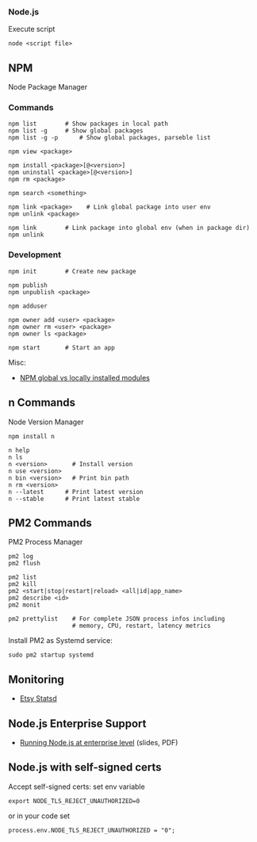 ### Node.js

Execute script

    node <script file>

## NPM

Node Package Manager

### Commands

    npm list        # Show packages in local path
    npm list -g     # Show global packages
    npm list -g -p      # Show global packages, parseble list

    npm view <package>

    npm install <package>[@<version>]
    npm uninstall <package>[@<version>]
    npm rm <package>

    npm search <something>

    npm link <package>    # Link global package into user env
    npm unlink <package>

    npm link        # Link package into global env (when in package dir)
    npm unlink

### Development

    npm init        # Create new package

    npm publish
    npm unpublish <package>

    npm adduser

    npm owner add <user> <package>
    npm owner rm <user> <package>
    npm owner ls <package>

    npm start       # Start an app

Misc:

-   [NPM global vs locally installed
    modules](http://blog.nodejs.org/2011/03/23/npm-1-0-global-vs-local-installation/)

## n Commands

Node Version Manager

    npm install n

    n help
    n ls
    n <version>       # Install version
    n use <version>
    n bin <version>   # Print bin path
    n rm <version>
    n --latest      # Print latest version
    n --stable      # Print latest stable

## PM2 Commands

PM2 Process Manager

    pm2 log
    pm2 flush

    pm2 list
    pm2 kill
    pm2 <start|stop|restart|reload> <all|id|app_name>
    pm2 describe <id>
    pm2 monit

    pm2 prettylist    # For complete JSON process infos including
                      # memory, CPU, restart, latency metrics

Install PM2 as Systemd service:

    sudo pm2 startup systemd

## Monitoring

-   [Etsy Statsd](https://github.com/etsy/statsd)

## Node.js Enterprise Support

-   [Running Node.js at enterprise level](http://codewinds.com/assets/article/battle-ready-hardening-nodejs-enterprise.pdf)
    (slides, PDF)

## Node.js with self-signed certs

Accept self-signed certs: set env variable

    export NODE_TLS_REJECT_UNAUTHORIZED=0

or in your code set

    process.env.NODE_TLS_REJECT_UNAUTHORIZED = "0";


